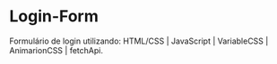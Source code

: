 # Login-Form
Formulário de login utilizando: HTML/CSS | JavaScript | VariableCSS | AnimarionCSS | fetchApi.



